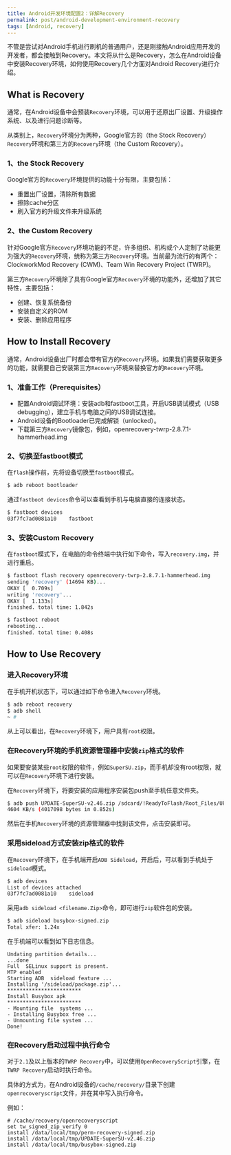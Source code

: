 ```yaml
---
title: Android开发环境配置2：详解Recovery
permalink: post/android-development-environment-recovery
tags: [Android, recovery]
---
```


不管是尝试对Android手机进行刷机的普通用户，还是刚接触Android应用开发的开发者，都会接触到Recovery。本文将从什么是Recovery，怎么在Android设备中安装Recovery环境，如何使用Recovery几个方面对Android Recovery进行介绍。


## What is Recovery

通常，在Android设备中会预装`Recovery`环境，可以用于还原出厂设置、升级操作系统、以及进行问题诊断等。

从类别上，`Recovery`环境分为两种，Google官方的（the Stock Recovery）`Recovery`环境和第三方的`Recovery`环境（the Custom Recovery）。

### 1、the Stock Recovery

Google官方的`Recovery`环境提供的功能十分有限，主要包括：

- 重置出厂设置，清除所有数据
- 擦除cache分区
- 刷入官方的升级文件来升级系统

### 2、the Custom Recovery

针对Google官方`Recovery`环境功能的不足，许多组织、机构或个人定制了功能更为强大的`Recovery`环境，统称为第三方`Recovery`环境。当前最为流行的有两个：ClockworkMod Recovery (CWM)、Team Win Recovery Project (TWRP)。

第三方`Recovery`环境除了具有Google官方`Recovery`环境的功能外，还增加了其它特性，主要包括：

- 创建、恢复系统备份
- 安装自定义的ROM
- 安装、删除应用程序


## How to Install Recovery

通常，Android设备出厂时都会带有官方的`Recovery`环境。如果我们需要获取更多的功能，就需要自己安装第三方`Recovery`环境来替换官方的`Recovery`环境。

### 1、准备工作（Prerequisites）

- 配置Android调试环境：安装adb和fastboot工具，开启USB调试模式（USB debugging），建立手机与电脑之间的USB调试连接。
- Android设备的Bootloader已完成解锁（unlocked）。
- 下载第三方`Recovery`镜像包，例如，openrecovery-twrp-2.8.7.1-hammerhead.img

### 2、切换至fastboot模式

在`flash`操作前，先将设备切换至`fastboot`模式。

~~~bash
$ adb reboot bootloader
~~~

通过`fastboot devices`命令可以查看到手机与电脑直接的连接状态。

~~~bash
$ fastboot devices
03f7fc7ad0081a10	fastboot
~~~

### 3、安装Custom Recovery

在`fastboot`模式下，在电脑的命令终端中执行如下命令，写入`recovery.img`，并进行重启。

~~~bash
$ fastboot flash recovery openrecovery-twrp-2.8.7.1-hammerhead.img
sending 'recovery' (14694 KB)...
OKAY [  0.709s]
writing 'recovery'...
OKAY [  1.133s]
finished. total time: 1.842s

$ fastboot reboot
rebooting...
finished. total time: 0.408s
~~~


## How to Use Recovery

### 进入Recovery环境

在手机开机状态下，可以通过如下命令进入`Recovery`环境。

~~~bash
$ adb reboot recovery
$ adb shell
~ #
~~~

从上可以看出，在`Recovery`环境下，用户具有`root`权限。

### 在Recovery环境的手机资源管理器中安装`zip`格式的软件

如果要安装某些`root`权限的软件，例如`SuperSU.zip`，而手机却没有root权限，就可以在`Recovery`环境下进行安装。

在`Recovery`环境下，将要安装的应用程序安装包push至手机任意文件夹。

~~~bash
$ adb push UPDATE-SuperSU-v2.46.zip /sdcard/!ReadyToFlash/Root_Files/UPDATE-SuperSU-v2.46.zip
4604 KB/s (4017098 bytes in 0.852s)
~~~

然后在手机`Recovery`环境的资源管理器中找到该文件，点击安装即可。

### 采用sideload方式安装zip格式的软件

在`Recovery`环境下，在手机端开启`ADB Sideload`，开启后，可以看到手机处于`sideload`模式。

~~~bash
$ adb devices
List of devices attached
03f7fc7ad0081a10	sideload
~~~

采用`adb sideload <filename.Zip>`命令，即可进行`zip`软件包的安装。

~~~bash
$ adb sideload busybox-signed.zip
Total xfer: 1.24x
~~~

在手机端可以看到如下日志信息。

~~~
Undating partition details...
...done
Full  SELinux support is present.
MTP enabled
Starting ADB  sideload feature ...
Installing '/sideload/package.zip'...
************************
Install Busybox apk
************************
- Mounting file  systems ...
- Installing Busybox free ...
- Unmounting file system ...
Done!
~~~

### 在Recovery启动过程中执行命令

对于`2.1`及以上版本的`TWRP Recovery`中，可以使用`OpenRecoveryScript`引擎，在`TWRP Recovery`启动时执行命令。

具体的方式为，在Android设备的`/cache/recovery/`目录下创建`openrecoveryscript`文件，并在其中写入执行命令。

例如：

~~~vim
# /cache/recovery/openrecoveryscript
set tw_signed_zip_verify 0
install /data/local/tmp/perm-recovery-signed.zip
install /data/local/tmp/UPDATE-SuperSU-v2.46.zip
install /data/local/tmp/busybox-signed.zip
~~~
